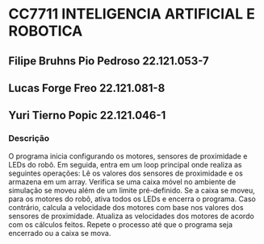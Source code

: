 # CC7711 INTELIGENCIA ARTIFICIAL E ROBOTICA

## Filipe Bruhns Pio Pedroso  22.121.053-7
## Lucas Forge Freo  22.121.081-8
## Yuri Tierno Popic  22.121.046-1

### Descrição
O programa inicia configurando os motores, sensores de proximidade e LEDs do robô. Em seguida, entra em um loop principal onde realiza as seguintes operações:
Lê os valores dos sensores de proximidade e os armazena em um array.
Verifica se uma caixa móvel no ambiente de simulação se moveu além de um limite pré-definido.
Se a caixa se moveu, para os motores do robô, ativa todos os LEDs e encerra o programa.
Caso contrário, calcula a velocidade dos motores com base nos valores dos sensores de proximidade.
Atualiza as velocidades dos motores de acordo com os cálculos feitos.
Repete o processo até que o programa seja encerrado ou a caixa se mova.
